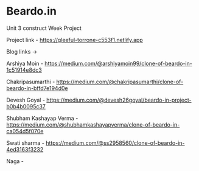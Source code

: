 # Beardo.in
 Unit 3 construct Week Project
 
 Project link - https://gleeful-torrone-c553f1.netlify.app

Blog links ->

Arshiya Moin - https://medium.com/@arshiyamoin99/clone-of-beardo-in-1c51914e8dc3

Chakripasumarthi - https://medium.com/@chakripasumarthi/clone-of-beardo-in-bffd7e194d0e

Devesh Goyal - https://medium.com/@devesh26goyal/beardo-in-project-b0b4b0095c37

Shubham Kashayap Verma - https://medium.com/@shubhamkashayapverma/clone-of-beardo-in-ca054d5f070e

Swati sharma - https://medium.com/@ss2958560/clone-of-beardo-in-4ed3163f3232

Naga -


